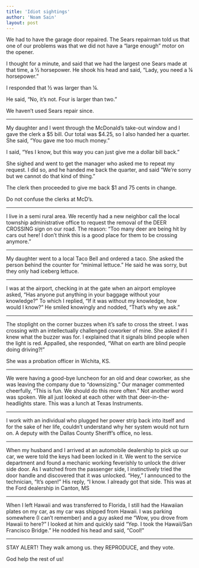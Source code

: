 ```yaml
---
title: 'Idiot sightings'
author: 'Noam Sain'
layout: post
---
```


We had to have the garage door repaired. The Sears repairman told us that one of our problems was that we did not have a “large enough” motor on the opener.

I thought for a minute, and said that we had the largest one Sears made at that time, a &frac12; horsepower. He shook his head and said, “Lady, you need a &frac14; horsepower.”

I responded that &frac12; was larger than &frac14;.

He said, “No, it’s not. Four is larger than two.”

We haven’t used Sears repair since.

---

My daughter and I went through the McDonald’s take-out window and I gave the clerk a $5 bill. Our total was $4.25, so I also handed her a quarter. She said, “You gave me too much money.”

I said, “Yes I know, but this way you can just give me a dollar bill back.”

She sighed and went to get the manager who asked me to repeat my request. I did so, and he handed me back the quarter, and said “We’re sorry but we cannot do that kind of thing.”

The clerk then proceeded to give me back $1 and 75 cents in change.

Do not confuse the clerks at McD’s.

---

I live in a semi rural area. We recently had a new neighbor call the local township administrative office to request the removal of the DEER CROSSING sign on our road. The reason: “Too many deer are being hit by cars out here! I don’t think this is a good place for them to be crossing anymore.”

---

My daughter went to a local Taco Bell and ordered a taco. She asked the person behind the counter for “minimal lettuce.” He said he was sorry, but they only had iceberg lettuce.

---

I was at the airport, checking in at the gate when an airport employee asked, “Has anyone put anything in your baggage without your knowledge?” To which I replied, “If it was without my knowledge, how would I know?” He smiled knowingly and nodded, “That’s why we ask.”

---

The stoplight on the corner buzzes when it’s safe to cross the street. I was crossing with an intellectually challenged coworker of mine. She asked if I knew what the buzzer was for. I explained that it signals blind people when the light is red. Appalled, she responded, “What on earth are blind people doing driving?!”

She was a probation officer in Wichita, KS.

---

We were having a good-bye luncheon for an old and dear coworker, as she was leaving the company due to “downsizing.” Our manager commented cheerfully, “This is fun. We should do this more often.” Not another word was spoken. We all just looked at each other with that deer-in-the-headlights stare. This was a lunch at Texas Instruments.

---

I work with an individual who plugged her power strip back into itself and for the sake of her life, couldn’t understand why her system would not turn on. A deputy with the Dallas County Sheriff’s office, no less.

---

When my husband and I arrived at an automobile dealership to pick up our car, we were told the keys had been locked in it. We went to the service department and found a mechanic working feverishly to unlock the driver side door. As I watched from the passenger side, I instinctively tried the door handle and discovered that it was unlocked. “Hey,” I announced to the technician, “It’s open!” His reply, “I know. I already got that side. This was at the Ford dealership in Canton, MS

---

When I left Hawaii and was transferred to Florida, I still had the Hawaiian plates on my car, as my car was shipped from Hawaii. I was parking somewhere (I can’t remember) and a guy asked me “Wow, you drove from Hawaii to here?” I looked at him and quickly said “Yep. I took the Hawaii/San Francisco Bridge.” He nodded his head and said, “Cool!”

---

STAY ALERT! They walk among us. they REPRODUCE, and they vote.

God help the rest of us!
